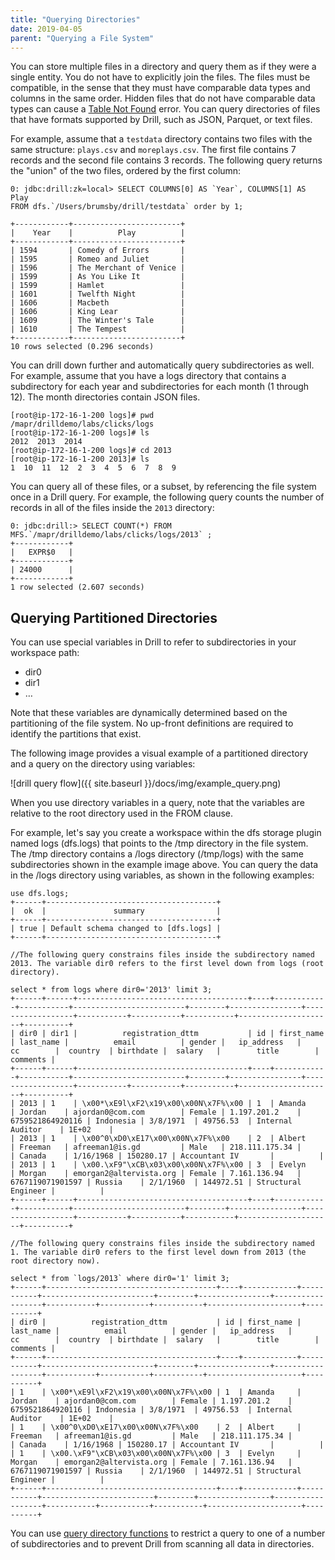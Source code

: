 ```yaml
---
title: "Querying Directories"
date: 2019-04-05
parent: "Querying a File System"
---
```

You can store multiple files in a directory and query them as if they were a
single entity. You do not have to explicitly join the files. The files must be
compatible, in the sense that they must have comparable data types and columns
in the same order. Hidden files that do not have comparable data types can cause a [Table Not Found]({{site.baseurl}}/docs/troubleshooting/#table-not-found) error. You can query directories of files that have formats supported by Drill, such as JSON, Parquet, or text files. 

For example, assume that a `testdata` directory contains two files with the
same structure: `plays.csv` and `moreplays.csv`. The first file contains 7
records and the second file contains 3 records. The following query returns
the "union" of the two files, ordered by the first column:

    0: jdbc:drill:zk=local> SELECT COLUMNS[0] AS `Year`, COLUMNS[1] AS Play 
    FROM dfs.`/Users/brumsby/drill/testdata` order by 1;
 
    +------------+------------------------+
    |    Year    |          Play          |
    +------------+------------------------+
    | 1594       | Comedy of Errors       |
    | 1595       | Romeo and Juliet       |
    | 1596       | The Merchant of Venice |
    | 1599       | As You Like It         |
    | 1599       | Hamlet                 |
    | 1601       | Twelfth Night          |
    | 1606       | Macbeth                |
    | 1606       | King Lear              |
    | 1609       | The Winter's Tale      |
    | 1610       | The Tempest            |
    +------------+------------------------+
    10 rows selected (0.296 seconds)

You can drill down further and automatically query subdirectories as well. For
example, assume that you have a logs directory that contains a subdirectory
for each year and subdirectories for each month (1 through 12). The month
directories contain JSON files.

    [root@ip-172-16-1-200 logs]# pwd
    /mapr/drilldemo/labs/clicks/logs
    [root@ip-172-16-1-200 logs]# ls
    2012  2013  2014
    [root@ip-172-16-1-200 logs]# cd 2013
    [root@ip-172-16-1-200 2013]# ls
    1  10  11  12  2  3  4  5  6  7  8  9

You can query all of these files, or a subset, by referencing the file system
once in a Drill query. For example, the following query counts the number of
records in all of the files inside the `2013` directory:

    0: jdbc:drill:> SELECT COUNT(*) FROM MFS.`/mapr/drilldemo/labs/clicks/logs/2013` ;
    +------------+
    |   EXPR$0   |
    +------------+
    | 24000      |
    +------------+
    1 row selected (2.607 seconds)  

## Querying Partitioned Directories  

You can use special variables in Drill to refer to subdirectories in your
workspace path:

  * dir0
  * dir1
  * …

Note that these variables are dynamically determined based on the partitioning
of the file system. No up-front definitions are required to identify the partitions
that exist. 

The following image provides a visual example of a partitioned directory and a query
on the directory using variables:

![drill query flow]({{ site.baseurl }}/docs/img/example_query.png)  

When you use directory variables in a query, note that the variables are relative to the root directory used in the FROM clause.

For example, let's say you create a workspace within the dfs storage plugin named logs (dfs.logs) that points
to the /tmp directory in the file system. The /tmp directory contains a /logs directory (/tmp/logs)
with the same subdirectories shown in the example image above. You can query the data in the /logs directory using variables, as shown in the following examples:  

	use dfs.logs;
	+------+--------------------------------------+
	|  ok  |               summary                |
	+------+--------------------------------------+
	| true | Default schema changed to [dfs.logs] |
	+------+--------------------------------------+  

	//The following query constrains files inside the subdirectory named 2013. The variable dir0 refers to the first level down from logs (root directory).  

	select * from logs where dir0='2013' limit 3;
	+------+------+--------------------------------------+----+------------+-----------+-------------------------+--------+----------------+------------------+-----------+-----------+-----------+---------------------+----------+
	| dir0 | dir1 |          registration_dttm           | id | first_name | last_name |          email          | gender |   ip_address   |        cc        |  country  | birthdate |  salary   |        title        | comments |
	+------+------+--------------------------------------+----+------------+-----------+-------------------------+--------+----------------+------------------+-----------+-----------+-----------+---------------------+----------+
	| 2013 | 1    | \x00*\xE9l\xF2\x19\x00\x00N\x7F%\x00 | 1  | Amanda     | Jordan    | ajordan0@com.com        | Female | 1.197.201.2    | 6759521864920116 | Indonesia | 3/8/1971  | 49756.53  | Internal Auditor    | 1E+02    |
	| 2013 | 1    | \x00^0\xD0\xE17\x00\x00N\x7F%\x00    | 2  | Albert     | Freeman   | afreeman1@is.gd         | Male   | 218.111.175.34 |                  | Canada    | 1/16/1968 | 150280.17 | Accountant IV       |          |
	| 2013 | 1    | \x00.\xF9"\xCB\x03\x00\x00N\x7F%\x00 | 3  | Evelyn     | Morgan    | emorgan2@altervista.org | Female | 7.161.136.94   | 6767119071901597 | Russia    | 2/1/1960  | 144972.51 | Structural Engineer |          |
	+------+------+--------------------------------------+----+------------+-----------+-------------------------+--------+----------------+------------------+-----------+-----------+-----------+---------------------+----------+  

	//The following query constrains files inside the subdirectory named 1. The variable dir0 refers to the first level down from 2013 (the root directory now).  

	select * from `logs/2013` where dir0='1' limit 3;
	+------+--------------------------------------+----+------------+-----------+-------------------------+--------+----------------+------------------+-----------+-----------+-----------+---------------------+----------+
	| dir0 |          registration_dttm           | id | first_name | last_name |          email          | gender |   ip_address   |        cc        |  country  | birthdate |  salary   |        title        | comments |
	+------+--------------------------------------+----+------------+-----------+-------------------------+--------+----------------+------------------+-----------+-----------+-----------+---------------------+----------+
	| 1    | \x00*\xE9l\xF2\x19\x00\x00N\x7F%\x00 | 1  | Amanda     | Jordan    | ajordan0@com.com        | Female | 1.197.201.2    | 6759521864920116 | Indonesia | 3/8/1971  | 49756.53  | Internal Auditor    | 1E+02    |
	| 1    | \x00^0\xD0\xE17\x00\x00N\x7F%\x00    | 2  | Albert     | Freeman   | afreeman1@is.gd         | Male   | 218.111.175.34 |                  | Canada    | 1/16/1968 | 150280.17 | Accountant IV       |          |
	| 1    | \x00.\xF9"\xCB\x03\x00\x00N\x7F%\x00 | 3  | Evelyn     | Morgan    | emorgan2@altervista.org | Female | 7.161.136.94   | 6767119071901597 | Russia    | 2/1/1960  | 144972.51 | Structural Engineer |          |
	+------+--------------------------------------+----+------------+-----------+-------------------------+--------+----------------+------------------+-----------+-----------+-----------+---------------------+----------+  



You can use [query directory functions]({{site.baseurl}}/docs/query-directory-functions/) to restrict a query to one of a number of subdirectories and to prevent Drill from scanning all data in directories.

